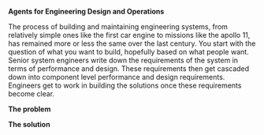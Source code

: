 **Agents for Engineering Design and Operations**


The process of building and maintaining engineering systems, from relatively simple ones like the first car engine to missions like the apollo 11, has remained more or less the same over the last century. You start with the question of what you want to build, hopefully based on what people want. Senior system engineers write down the requirements of the system in terms of performance and design. These requirements then get cascaded down into component level performance and design requirements. Engineers get to work in building the solutions once these requirements become clear. 

**The problem**

**The solution**

